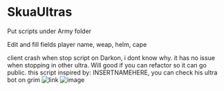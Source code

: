 # SkuaUltras
Put scripts under Army folder

Edit and fill fields player name, weap, helm, cape

client crash when stop script on Darkon, i dont know why. it has no issue when stopping in other ultra.
Will good if you can refactor so it can go public.
this script inspired by: INSERTNAMEHERE, you can check his ultra bot on grim ![link](https://github.com/InsertMameHere/InsertGbotHere/blob/main/ULTRAS%20-%20INSERTNAMEHERE.gbot)
![image](https://github.com/letsssgoo/SkuaUltras/assets/164711032/c10e38ed-8bcf-4f5c-84cc-05d1f83c83e3)
